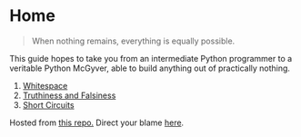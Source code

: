 # Home
> When nothing remains, everything is equally possible.

This guide hopes to take you from an intermediate Python programmer to a veritable Python McGyver, able to build anything out of practically nothing.

1. [Whitespace](./whitespace.md)
2. [Truthiness and Falsiness](./truthiness.md)
2. [Short Circuits](./circuits.md)

Hosted from [this repo.](https://github.com/IFcoltransG/esoteric-python-guide) Direct your blame [here](./credits.md).
